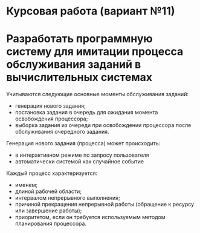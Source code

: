 # Курсовая работа (вариант №11)
        
<h1>Разработать программную систему для имитации процесса обслуживания заданий в вычислительных системах</h1>
Учитываются следующие основные моменты обслуживания заданий: 
<ul>
        <li>генерация нового задания; 
        <li>постановка задания в очередь для ожидания момента освобождения процессора; 
        <li>выборка задания из очереди при освобождении процессора после обслуживания очередного задания.
</ul>
        
Генерация нового задания (процесса) может происходить:
<ul>
        <li>в интерактивном режиме по запросу пользователя
        <li>автоматически системой как случайное событие
</ul>

Каждый процесс характеризуется:
<ul>
        <li>именем;
        <li>длиной рабочей области;
        <li>интервалом непрерывного выполнения;
        <li>причиной прекращения непрерывной работы (обращение к ресурсу или завершение работы);
        <li>приоритетом, если он требуется используемым методом планирования процессора.
</ul>
